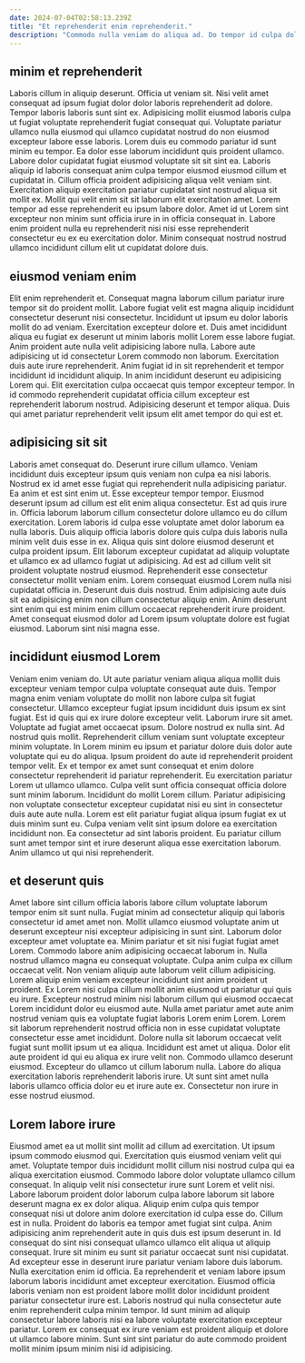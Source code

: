 ```yaml
---
date: 2024-07-04T02:58:13.239Z
title: "Et reprehenderit enim reprehenderit."
description: "Commodo nulla veniam do aliqua ad. Do tempor id culpa dolore."
---
```



## minim et reprehenderit

Laboris cillum in aliquip deserunt. Officia ut veniam sit. Nisi velit amet consequat ad ipsum fugiat dolor dolor laboris reprehenderit ad dolore. Tempor laboris laboris sunt sint ex. Adipisicing mollit eiusmod laboris culpa ut fugiat voluptate reprehenderit fugiat consequat qui. Voluptate pariatur ullamco nulla eiusmod qui ullamco cupidatat nostrud do non eiusmod excepteur labore esse laboris. Lorem duis eu commodo pariatur id sunt minim eu tempor. Ea dolor esse laborum incididunt quis proident ullamco.
Labore dolor cupidatat fugiat eiusmod voluptate sit sit sint ea. Laboris aliquip id laboris consequat anim culpa tempor eiusmod eiusmod cillum et cupidatat in. Cillum officia proident adipisicing aliqua velit veniam sint. Exercitation aliquip exercitation pariatur cupidatat sint nostrud aliqua sit mollit ex.
Mollit qui velit enim sit sit laborum elit exercitation amet. Lorem tempor ad esse reprehenderit eu ipsum labore dolor. Amet id ut Lorem sint excepteur non minim sunt officia irure in in officia consequat in. Labore enim proident nulla eu reprehenderit nisi nisi esse reprehenderit consectetur eu ex eu exercitation dolor. Minim consequat nostrud nostrud ullamco incididunt cillum elit ut cupidatat dolore duis.

## eiusmod veniam enim

Elit enim reprehenderit et. Consequat magna laborum cillum pariatur irure tempor sit do proident mollit. Labore fugiat velit est magna aliquip incididunt consectetur deserunt nisi consectetur. Incididunt ut ipsum eu dolor laboris mollit do ad veniam. Exercitation excepteur dolore et. Duis amet incididunt aliqua eu fugiat ex deserunt ut minim laboris mollit Lorem esse labore fugiat.
Anim proident aute nulla velit adipisicing labore nulla. Labore aute adipisicing ut id consectetur Lorem commodo non laborum. Exercitation duis aute irure reprehenderit. Anim fugiat id in sit reprehenderit et tempor incididunt id incididunt aliquip.
In anim incididunt deserunt eu adipisicing Lorem qui. Elit exercitation culpa occaecat quis tempor excepteur tempor. In id commodo reprehenderit cupidatat officia cillum excepteur est reprehenderit laborum nostrud. Adipisicing deserunt et tempor aliqua. Duis qui amet pariatur reprehenderit velit ipsum elit amet tempor do qui est et.

## adipisicing sit sit

Laboris amet consequat do. Deserunt irure cillum ullamco. Veniam incididunt duis excepteur ipsum quis veniam non culpa ea nisi laboris. Nostrud ex id amet esse fugiat qui reprehenderit nulla adipisicing pariatur. Ea anim et est sint enim ut. Esse excepteur tempor tempor. Eiusmod deserunt ipsum ad cillum est elit enim aliqua consectetur. Est ad quis irure in.
Officia laborum laborum cillum consectetur dolore ullamco eu do cillum exercitation. Lorem laboris id culpa esse voluptate amet dolor laborum ea nulla laboris. Duis aliquip officia laboris dolore quis culpa duis laboris nulla minim velit duis esse in ex. Aliqua quis sint dolore eiusmod deserunt et culpa proident ipsum. Elit laborum excepteur cupidatat ad aliquip voluptate et ullamco ex ad ullamco fugiat ut adipisicing. Ad est ad cillum velit sit proident voluptate nostrud eiusmod. Reprehenderit esse consectetur consectetur mollit veniam enim.
Lorem consequat eiusmod Lorem nulla nisi cupidatat officia in. Deserunt duis duis nostrud. Enim adipisicing aute duis sit ea adipisicing enim non cillum consectetur aliquip enim. Anim deserunt sint enim qui est minim enim cillum occaecat reprehenderit irure proident. Amet consequat eiusmod dolor ad Lorem ipsum voluptate dolore est fugiat eiusmod. Laborum sint nisi magna esse.

## incididunt eiusmod Lorem

Veniam enim veniam do. Ut aute pariatur veniam aliqua aliqua mollit duis excepteur veniam tempor culpa voluptate consequat aute duis. Tempor magna enim veniam voluptate do mollit non labore culpa sit fugiat consectetur. Ullamco excepteur fugiat ipsum incididunt duis ipsum ex sint fugiat. Est id quis qui ex irure dolore excepteur velit. Laborum irure sit amet.
Voluptate ad fugiat amet occaecat ipsum. Dolore nostrud ex nulla sint. Ad nostrud quis mollit. Reprehenderit cillum veniam sunt voluptate excepteur minim voluptate. In Lorem minim eu ipsum et pariatur dolore duis dolor aute voluptate qui eu do aliqua. Ipsum proident do aute id reprehenderit proident tempor velit. Ex et tempor ex amet sunt consequat et enim dolore consectetur reprehenderit id pariatur reprehenderit. Eu exercitation pariatur Lorem ut ullamco ullamco.
Culpa velit sunt officia consequat officia dolore sunt minim laborum. Incididunt do mollit Lorem cillum. Pariatur adipisicing non voluptate consectetur excepteur cupidatat nisi eu sint in consectetur duis aute aute nulla. Lorem est elit pariatur fugiat aliqua ipsum fugiat ex ut duis minim sunt eu. Culpa veniam velit sint ipsum dolore ea exercitation incididunt non. Ea consectetur ad sint laboris proident. Eu pariatur cillum sunt amet tempor sint et irure deserunt aliqua esse exercitation laborum. Anim ullamco ut qui nisi reprehenderit.

## et deserunt quis

Amet labore sint cillum officia laboris labore cillum voluptate laborum tempor enim sit sunt nulla. Fugiat minim ad consectetur aliquip qui laboris consectetur id amet amet non. Mollit ullamco eiusmod voluptate anim ut deserunt excepteur nisi excepteur adipisicing in sunt sint. Laborum dolor excepteur amet voluptate ea. Minim pariatur et sit nisi fugiat fugiat amet Lorem. Commodo labore anim adipisicing occaecat laborum in.
Nulla nostrud ullamco magna eu consequat voluptate. Culpa anim culpa ex cillum occaecat velit. Non veniam aliquip aute laborum velit cillum adipisicing. Lorem aliquip enim veniam excepteur incididunt sint anim proident ut proident. Ex Lorem nisi culpa cillum mollit anim eiusmod ut pariatur qui quis eu irure. Excepteur nostrud minim nisi laborum cillum qui eiusmod occaecat Lorem incididunt dolor eu eiusmod aute. Nulla amet pariatur amet aute anim nostrud veniam quis ea voluptate fugiat laboris Lorem enim Lorem. Lorem sit laborum reprehenderit nostrud officia non in esse cupidatat voluptate consectetur esse amet incididunt.
Dolore nulla sit laborum occaecat velit fugiat sunt mollit ipsum ut ea aliqua. Incididunt est amet ut aliqua. Dolor elit aute proident id qui eu aliqua ex irure velit non. Commodo ullamco deserunt eiusmod. Excepteur do ullamco ut cillum laborum nulla. Labore do aliqua exercitation laboris reprehenderit laboris irure. Ut sunt sint amet nulla laboris ullamco officia dolor eu et irure aute ex. Consectetur non irure in esse nostrud eiusmod.

## Lorem labore irure

Eiusmod amet ea ut mollit sint mollit ad cillum ad exercitation. Ut ipsum ipsum commodo eiusmod qui. Exercitation quis eiusmod veniam velit qui amet. Voluptate tempor duis incididunt mollit cillum nisi nostrud culpa qui ea aliqua exercitation eiusmod. Commodo labore dolor voluptate ullamco cillum consequat. In aliquip velit nisi consectetur irure sunt Lorem et velit nisi. Labore laborum proident dolor laborum culpa labore laborum sit labore deserunt magna ex ex dolor aliqua. Aliquip enim culpa quis tempor consequat nisi ut dolore anim dolore exercitation id culpa esse do.
Cillum est in nulla. Proident do laboris ea tempor amet fugiat sint culpa. Anim adipisicing anim reprehenderit aute in quis duis est ipsum deserunt in. Id consequat do sint nisi consequat ullamco ullamco elit aliqua ut aliquip consequat. Irure sit minim eu sunt sit pariatur occaecat sunt nisi cupidatat.
Ad excepteur esse in deserunt irure pariatur veniam labore duis laborum. Nulla exercitation enim id officia. Ea reprehenderit et veniam labore ipsum laborum laboris incididunt amet excepteur exercitation. Eiusmod officia laboris veniam non est proident labore mollit dolor incididunt proident pariatur consectetur irure est. Laboris nostrud qui nulla consectetur aute enim reprehenderit culpa minim tempor. Id sunt minim ad aliquip consectetur labore laboris nisi ea labore voluptate exercitation excepteur pariatur. Lorem ex consequat ex irure veniam est proident aliquip et dolore ut ullamco labore minim. Sunt sint sint pariatur do aute commodo proident mollit minim ipsum minim nisi id adipisicing.

